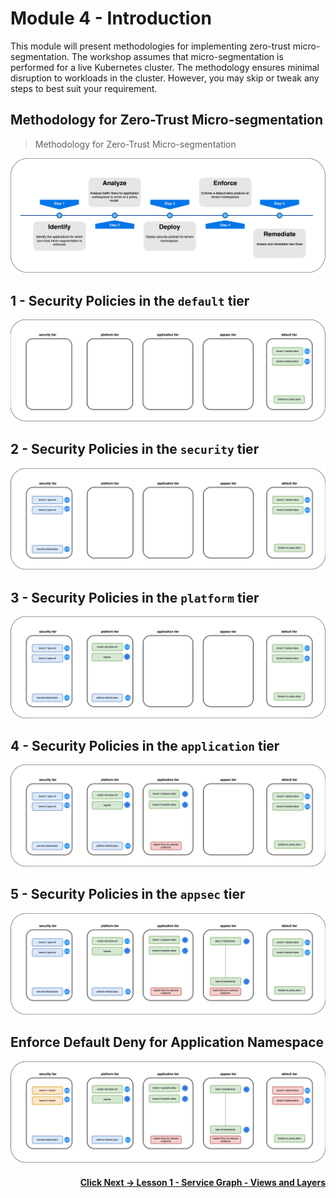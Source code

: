 # Module 4 - Introduction

This module will present methodologies for implementing zero-trust micro-segmentation. The workshop assumes that micro-segmentation is performed for a live Kubernetes cluster. The methodology ensures minimal disruption to workloads in the cluster. However, you may skip or tweak any steps to best suit your requirement. 

## Methodology for Zero-Trust Micro-segmentation

> Methodology for Zero-Trust Micro-segmentation

![methodology](images/methodology.png)

## 1 - Security Policies in the `default` tier

![step1](images/step1.png)

## 2 - Security Policies in the `security` tier

![step2](images/step2.png)

## 3 - Security Policies in the `platform` tier

![step3](images/step3.png)

## 4 - Security Policies in the `application` tier

![step4](images/step4.png)

## 5 - Security Policies in the `appsec` tier

![step2](images/step5.png)

## Enforce Default Deny for Application Namespace

![step6](images/step6.png)

#### <div align="right">  [Click Next -> Lesson 1 - Service Graph - Views and Layers](https://github.com/tigera-cs/quickstart-self-service/blob/main/modules/views-and-layers-sg.md) </div>

